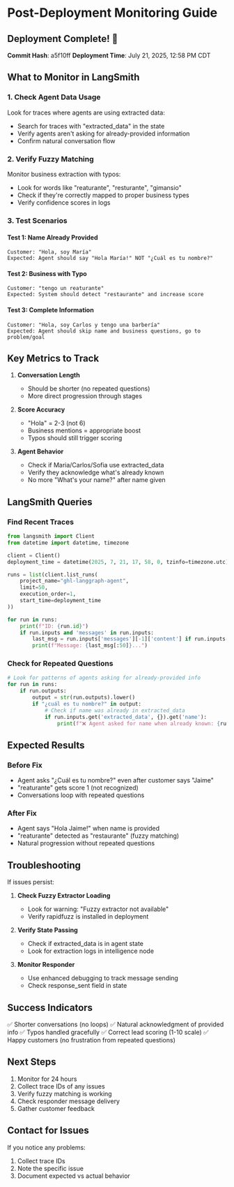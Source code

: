 # Post-Deployment Monitoring Guide

## Deployment Complete! 🚀

**Commit Hash**: a5f10ff
**Deployment Time**: July 21, 2025, 12:58 PM CDT

## What to Monitor in LangSmith

### 1. Check Agent Data Usage
Look for traces where agents are using extracted data:
- Search for traces with "extracted_data" in the state
- Verify agents aren't asking for already-provided information
- Confirm natural conversation flow

### 2. Verify Fuzzy Matching
Monitor business extraction with typos:
- Look for words like "reaturante", "resturante", "gimansio"
- Check if they're correctly mapped to proper business types
- Verify confidence scores in logs

### 3. Test Scenarios

#### Test 1: Name Already Provided
```
Customer: "Hola, soy María"
Expected: Agent should say "Hola María!" NOT "¿Cuál es tu nombre?"
```

#### Test 2: Business with Typo
```
Customer: "tengo un reaturante"
Expected: System should detect "restaurante" and increase score
```

#### Test 3: Complete Information
```
Customer: "Hola, soy Carlos y tengo una barbería"
Expected: Agent should skip name and business questions, go to problem/goal
```

## Key Metrics to Track

1. **Conversation Length**
   - Should be shorter (no repeated questions)
   - More direct progression through stages

2. **Score Accuracy**
   - "Hola" = 2-3 (not 6)
   - Business mentions = appropriate boost
   - Typos should still trigger scoring

3. **Agent Behavior**
   - Check if Maria/Carlos/Sofia use extracted_data
   - Verify they acknowledge what's already known
   - No more "What's your name?" after name given

## LangSmith Queries

### Find Recent Traces
```python
from langsmith import Client
from datetime import datetime, timezone

client = Client()
deployment_time = datetime(2025, 7, 21, 17, 58, 0, tzinfo=timezone.utc)  # 12:58 PM CDT

runs = list(client.list_runs(
    project_name="ghl-langgraph-agent",
    limit=50,
    execution_order=1,
    start_time=deployment_time
))

for run in runs:
    print(f"ID: {run.id}")
    if run.inputs and 'messages' in run.inputs:
        last_msg = run.inputs['messages'][-1]['content'] if run.inputs['messages'] else ""
        print(f"Message: {last_msg[:50]}...")
```

### Check for Repeated Questions
```python
# Look for patterns of agents asking for already-provided info
for run in runs:
    if run.outputs:
        output = str(run.outputs).lower()
        if "¿cuál es tu nombre?" in output:
            # Check if name was already in extracted_data
            if run.inputs.get('extracted_data', {}).get('name'):
                print(f"❌ Agent asked for name when already known: {run.id}")
```

## Expected Results

### Before Fix
- Agent asks "¿Cuál es tu nombre?" even after customer says "Jaime"
- "reaturante" gets score 1 (not recognized)
- Conversations loop with repeated questions

### After Fix
- Agent says "Hola Jaime!" when name is provided
- "reaturante" detected as "restaurante" (fuzzy matching)
- Natural progression without repeated questions

## Troubleshooting

If issues persist:

1. **Check Fuzzy Extractor Loading**
   - Look for warning: "Fuzzy extractor not available"
   - Verify rapidfuzz is installed in deployment

2. **Verify State Passing**
   - Check if extracted_data is in agent state
   - Look for extraction logs in intelligence node

3. **Monitor Responder**
   - Use enhanced debugging to track message sending
   - Check response_sent field in state

## Success Indicators

✅ Shorter conversations (no loops)
✅ Natural acknowledgment of provided info
✅ Typos handled gracefully
✅ Correct lead scoring (1-10 scale)
✅ Happy customers (no frustration from repeated questions)

## Next Steps

1. Monitor for 24 hours
2. Collect trace IDs of any issues
3. Verify fuzzy matching is working
4. Check responder message delivery
5. Gather customer feedback

## Contact for Issues

If you notice any problems:
1. Collect trace IDs
2. Note the specific issue
3. Document expected vs actual behavior